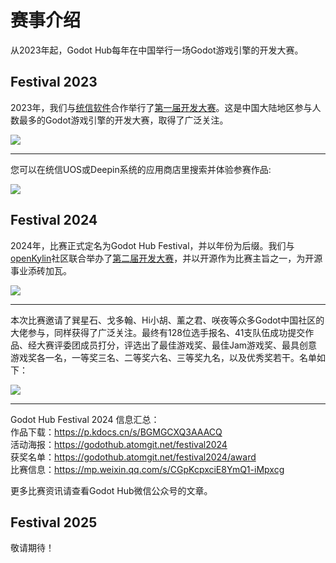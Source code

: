 # 赛事介绍

从2023年起，Godot Hub每年在中国举行一场Godot游戏引擎的开发大赛。  

## Festival 2023  

2023年，我们与[统信软件](https://www.uniontech.com)合作举行了[第一届开发大赛](https://mp.weixin.qq.com/s/ld8kysXWPH6kAjM9hUvtgw)。这是中国大陆地区参与人数最多的Godot游戏引擎的开发大赛，取得了广泛关注。  

![](/res/sreenshot/ghf23-tx.png)  

****  

您可以在统信UOS或Deepin系统的应用商店里搜索并体验参赛作品:  

![](/res/sreenshot/ghf23-store.jpg)  

## Festival 2024  

2024年，比赛正式定名为Godot Hub Festival，并以年份为后缀。我们与[openKylin](https://www.openkylin.top)社区联合举办了[第二届开发大赛](https://mp.weixin.qq.com/s/60dgL5Pb8HTzwv7APeQAew)，并以开源作为比赛主旨之一，为开源事业添砖加瓦。 

![](/res/sreenshot/ghf24-ok.png)  

****  

本次比赛邀请了巽星石、戈多翰、Hi小胡、薰之君、咲夜等众多Godot中国社区的大佬参与，同样获得了广泛关注。最终有128位选手报名、41支队伍成功提交作品、经大赛评委团成员打分，评选出了最佳游戏奖、最佳Jam游戏奖、最具创意游戏奖各一名，一等奖三名、二等奖六名、三等奖九名，以及优秀奖若干。名单如下：  

![](/res/sreenshot/ghf24-list.png)  

****  

Godot Hub Festival 2024 信息汇总：  
作品下载：https://p.kdocs.cn/s/BGMGCXQ3AAACQ  
活动海报：https://godothub.atomgit.net/festival2024  
获奖名单：https://godothub.atomgit.net/festival2024/award  
比赛信息：https://mp.weixin.qq.com/s/CGpKcpxciE8YmQ1-iMpxcg  

更多比赛资讯请查看Godot Hub微信公众号的文章。  

## Festival 2025  

敬请期待！  

